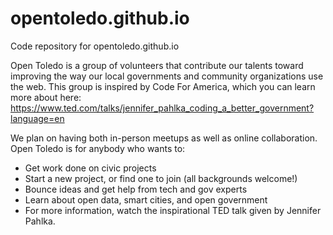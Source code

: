 # opentoledo.github.io
Code repository for opentoledo.github.io

Open Toledo is a group of volunteers that contribute our talents toward improving the way our local governments and community organizations use the web. This group is inspired by Code For America, which you can learn more about here: https://www.ted.com/talks/jennifer_pahlka_coding_a_better_government?language=en

We plan on having both in-person meetups as well as online collaboration. Open Toledo is for anybody who wants to:

 * Get work done on civic projects
 * Start a new project, or find one to join (all backgrounds welcome!)
 * Bounce ideas and get help from tech and gov experts
 * Learn about open data, smart cities, and open government
 * For more information, watch the inspirational TED talk given by Jennifer Pahlka.
